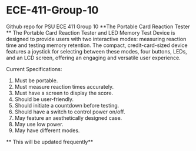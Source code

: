 # ECE-411-Group-10
Github repo for PSU ECE 411 Group 10
**The Portable Card Reaction Tester **
The Portable Card Reaction Tester and LED Memory Test Device is designed to provide users with two
interactive modes: measuring reaction time and testing memory retention. The compact, credit-card-sized
device features a joystick for selecting between these modes, four buttons, LEDs, and an LCD screen, offering
an engaging and versatile user experience.

Current Specifications:
1. Must be portable.
2. Must measure reaction times accurately.
3. Must have a screen to display the score.
4. Should be user-friendly.
5. Should initiate a countdown before testing.
6. Should have a switch to control power on/off.
7. May feature an aesthetically designed case.
8. May use low power.
9. May have different modes.

  **  This will be updated frequently**
